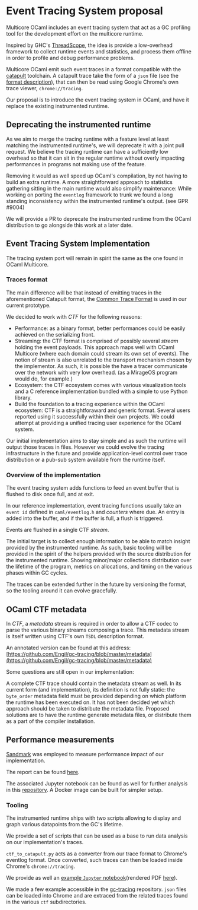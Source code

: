 # Event Tracing System proposal

Multicore OCaml includes an event tracing system that act as a GC
profiling tool for the development effort on the multicore runtime.

Inspired by GHC's [ThreadScope](https://wiki.haskell.org/ThreadScope), the idea
is provide a low-overhead framework to collect runtime events and statistics,
and process them offline in order to profile and debug performance problems.

Multicore OCaml emit such event traces in a format compatible with the
[catapult](https://chromium.googlesource.com/catapult/) toolchain.
A catapult trace take the form of a `json` file (see the [format description](https://docs.google.com/document/d/1CvAClvFfyA5R-PhYUmn5OOQtYMH4h6I0nSsKchNAySU)),
that can then be read using Google Chrome's own trace viewer, `chrome://tracing`.

Our proposal is to introduce the event tracing system in OCaml,
and have it replace the existing instrumented runtime.

## Deprecating the instrumented runtime

As we aim to merge the tracing runtime with a feature level at least matching
the instrumented runtime's, we will deprecate it with a joint pull request.
We believe the tracing runtime can have a sufficiently low overhead so that it
can sit in the regular runtime without overly impacting performances in programs
not making use of the feature.

Removing it would as well speed up OCaml's compilation, by not having to build an extra runtime.
A more straightforward approach to statistics gathering sitting in the main runtime would also simplify maintenance:
While working on porting the `eventlog` framework to trunk we found a long standing
inconsistency within the instrumented runtime's output. (see GPR #9004)

We will provide a PR to deprecate the instrumented runtime from the OCaml distribution to go alongside this work at a later date.

## Event Tracing System Implementation

The tracing system port will remain in spirit the same as the one found in OCaml Multicore.

### Traces format

The main difference will be that instead of emitting traces in the aforementioned
Catapult format, the [Common Trace Format](https://diamon.org/ctf/) is used in our current prototype.

We decided to work with *CTF* for the following reasons:
- Performance: as a binary format, better performances could be easily achieved
  on the serializing front.
- Streaming: the CTF format is comprised of possibly several *stream* holding the event payloads.
  This approach maps well with OCaml Multicore (where each domain could stream its own set of events).
  The notion of stream is also unrelated to the transport mechanism chosen by the implementor.
  As such, it is possible the have a tracer communicate over the network with very low overhead.
  (as a MirageOS program would do, for example.)
- Ecosystem: the CTF ecosystem comes with various visualization tools and a
  C reference implementation bundled with a simple to use Python library.
- Build the foundation to a tracing experience within the OCaml ecosystem:
  CTF is a straightforaward and generic format. Several users reported using it
  successfully within their own projects.
  We could attempt at providing a unified tracing user experience for the OCaml system.

Our initial implementation aims to stay simple and as such the runtime will output those traces in files.
However we could evolve the tracing infrastructure in the future and provide application-level control over trace distribution or a pub-sub system available from the runtime itself.

### Overview of the implementation

The event tracing system adds functions to feed an event buffer that is flushed
to disk once full, and at exit.

In our reference implementation, event tracing functions usually take an `event id`
defined in `caml/eventlog.h` and *counters* where due.
An entry is added into the buffer, and if the buffer is full, a flush is triggered.

Events are flushed in a single CTF *stream*.

The initial target is to collect enough information to be able to match insight
provided by the instrumented runtime.
As such, basic tooling will be provided in the spirit of the helpers provided
with the source distribution for the instrumented runtime.
Showing minor/major collections distribution over the
lifetime of the program, metrics on allocations, and timing on the various
phases within GC cycles.

The traces can be extended further in the future by versioning the format,
so the tooling around it can evolve gracefully.

## OCaml CTF metadata

In *CTF*, a *metadata* stream is required in order to allow a CTF codec to parse
the various binary streams composing a trace.
This metadata stream is itself written using CTF's own `TSDL` description format.

An annotated version can be found at this address: [https://github.com/Engil/gc-tracing/blob/master/metadata](https://github.com/Engil/gc-tracing/blob/master/metadata)

Some questions are still open in our implementation:

A complete CTF trace should contain the metadata stream as well.
In its current form (and implementation), its definition is not fully static: the `byte_order`
metadata field must be provided depending on which platform the runtime has been executed on.
It has not been decided yet which approach should be taken to distribute the metadata file.
Proposed solutions are to have the runtime generate metadata files, or distribute them as a part of the
compiler installation.

## Performance measurements

[Sandmark](https://github.com/ocaml-bench/sandmark) was employed to measure performance impact of our implementation.

The report can be found [here](https://github.com/Engil/gc-tracing/blob/master/perf_report.pdf).

The associated Jupyter notebook can be found as well for further analysis in this [repository](https://github.com/Engil/gc-tracing). A Docker image can be built for simpler setup.

### Tooling

The instrumented runtime ships with two scripts allowing to display and graph various datapoints from the GC's lifetime.

We provide a set of scripts that can be used as a base to run data analysis on our implementation's traces.

`ctf_to_catapult.py` acts as a converter from our trace format to Chrome's eventlog format. Once converted, such traces can then be loaded inside Chrome's `chrome://tracing`.

We provide as well an [example `Jupyter` notebook](https://github.com/Engil/gc-tracing/blob/master/ctf.ipynb)(rendered PDF [here](https://github.com/Engil/gc-tracing/blob/master/ctf.pdf)).

We made a few example accessible in the [gc-tracing](https://github.com/Engil/gc-tracing/sample_traces) repository. `json` files can be loaded into Chrome and are extraced from the related traces found in the various `ctf` subdirectories.
